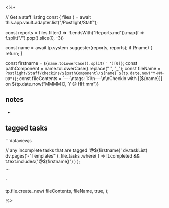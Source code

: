 <%*

// Get a staff listing
const { files } = await this.app.vault.adapter.list("/Postlight/Staff");



const reports = files.filter(f => !f.endsWith("Reports.md")).map(f => f.split("/").pop().slice(0, -3))

const name = await tp.system.suggester(reports, reports);
if (!name) {
  return;
}

const firstname = `${name.toLowerCase().split(' ')[0]}`;
const pathComponent = name.toLowerCase().replace(" ", "_");
const fileName = `Postlight/Staff/checkins/${pathComponent}/${name} ${tp.date.now("Y-MM-DD")}`;
const fileContents = `---\ntags: 1:1\n---\n\nCheckin with [[${name}]] on ${tp.date.now("MMMM D, Y @ HH:mm")}

## notes
- 

## tagged tasks
\`\`\`dataviewjs

// any incomplete tasks that are tagged '@${firstname}'
dv.taskList(
  dv.pages('-"Templates"')
    .file.tasks
    .where(
      t => !t.completed &&
      t.text.includes("@${firstname}")
  )
);

\`\`\`

`

tp.file.create_new(
  fileContents,
  fileName,
  true,
);

%>


